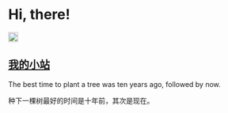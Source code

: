 # Hi, there! <!-- omit in toc -->

<a href="https://woodpeckerdk.github.io/">
  <img src="https://img.shields.io/badge/woodpecker-DK-blue"height="20" alt="woodpeckerdk" >
</a>

## [我的小站](https://woodpeckerdk.github.io/blog)
 
The best time to plant a tree was ten years ago, followed by now.

种下一棵树最好的时间是十年前，其次是现在。
